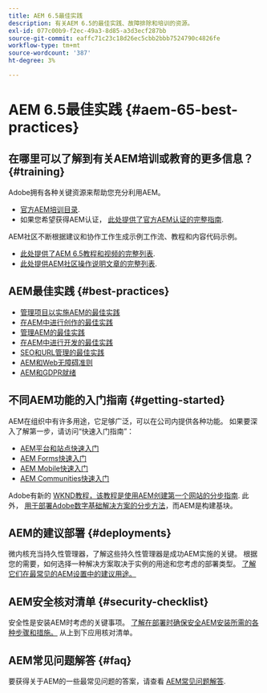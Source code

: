 ```yaml
---
title: AEM 6.5最佳实践
description: 有关AEM 6.5的最佳实践、故障排除和培训的资源。
exl-id: 077c00b9-f2ec-49a3-8d85-a3d3ecf287bb
source-git-commit: eaffc71c23c18d26ec5cbb2bbb7524790c4826fe
workflow-type: tm+mt
source-wordcount: '387'
ht-degree: 3%

---
```


# AEM 6.5最佳实践 {#aem-65-best-practices}

## 在哪里可以了解到有关AEM培训或教育的更多信息？ {#training}

Adobe拥有各种关键资源来帮助您充分利用AEM。

* [官方AEM培训目录](https://training.adobe.com/training/current-courses.html#solution=adobeExperienceManager&amp;p=1).
* 如果您希望获得AEM认证， [此处提供了官方AEM认证的完整指南](https://training.adobe.com/certification/exams.html#p=1&amp;solution=adobeExperienceManager).

AEM社区不断根据建议和协作工作生成示例工作流、教程和内容代码示例。

* [此处提供了AEM 6.5教程和视频的完整列表](https://experienceleague.adobe.com/docs/experience-manager-tutorials.html).
* [此处提供AEM社区操作说明文章的完整列表](https://experienceleaguecommunities.adobe.com/t5/adobe-experience-manager/ct-p/adobe-experience-manager-community).

## AEM最佳实践 {#best-practices}

* [管理项目以实施AEM的最佳实践](/help/managing/best-practices.md)
* [在AEM中进行创作的最佳实践](/help/sites-authoring/best-practices.md)
* [管理AEM的最佳实践](/help/sites-administering/administer-best-practices.md)
* [在AEM中进行开发的最佳实践](/help/sites-developing/best-practices.md)
* [SEO和URL管理的最佳实践](/help/managing/seo-and-url-management.md)
* [AEM和Web无障碍准则](/help/managing/web-accessibility.md)
* [AEM和GDPR就绪](/help/managing/data-protection-and-privacy.md)

## 不同AEM功能的入门指南 {#getting-started}

AEM在组织中有许多用途，它足够广泛，可以在公司内提供各种功能。 如果要深入了解第一步，请访问“快速入门指南”：

* [AEM平台和站点快速入门](/help/sites-deploying/deploy.md#getting-started)
* [AEM Forms快速入门](/help/forms/using/introduction-aem-forms.md)
* [AEM Mobile快速入门](/help/mobile/getting-started-aem-mobile.md)
* [AEM Communities快速入门](/help/communities/getting-started.md)

Adobe有新的 [WKND教程，该教程是使用AEM创建第一个网站的分步指南](https://experienceleague.adobe.com/docs/experience-manager-learn/getting-started-wknd-tutorial-develop/overview.html?lang=zh-Hans). 此外， [用于部署Adobe数字基础解决方案的分步方法](https://experienceleague.adobe.com/#courses)，而AEM是构建基块。

## AEM的建议部署 {#deployments}

微内核充当持久性管理器，了解这些持久性管理器是成功AEM实施的关键。 根据您的需要，如何选择一种解决方案取决于实例的用途和您考虑的部署类型。 [了解它们在最常见的AEM设置中的建议用途。](/help/sites-deploying/recommended-deploys.md)

## AEM安全核对清单 {#security-checklist}

安全性是安装AEM时考虑的关键事项。 [了解在部署时确保安全AEM安装所需的各种步骤和措施。](/help/sites-administering/security-checklist.md) 从上到下应用核对清单。

## AEM常见问题解答 {#faq}

要获得关于AEM的一些最常见问题的答案，请查看 [AEM常见问题解答](/help/sites-administering/aem-faqs.md).
